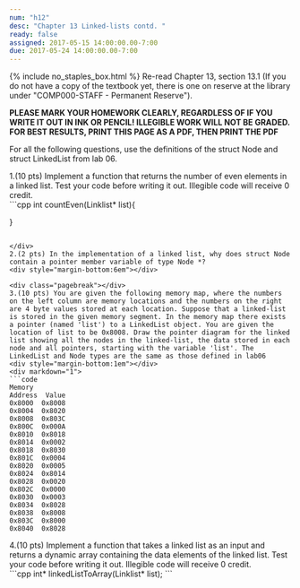 ```yaml
---
num: "h12"
desc: "Chapter 13 Linked-lists contd. "
ready: false
assigned: 2017-05-15 14:00:00.00-7:00
due: 2017-05-24 14:00:00.00-7:00
---
```

{% include no_staples_box.html %}
Re-read Chapter 13, section 13.1 (If you do not have a copy of the textbook yet, there is one on reserve at the library under "COMP000-STAFF - Permanent Reserve"). 

<b>PLEASE MARK YOUR HOMEWORK CLEARLY, REGARDLESS OF IF YOU WRITE IT OUT IN INK OR PENCIL! ILLEGIBLE WORK WILL NOT BE GRADED. <br/>
FOR BEST RESULTS, PRINT THIS PAGE AS A PDF, THEN PRINT THE PDF</b>

For all the following questions, use the definitions of the struct Node and struct LinkedList from lab 06.
<div style="margin-bottom:1em"></div>
1.(10 pts) Implement a function that returns the number of even elements in a linked list. Test your code before writing it out. Illegible code will receive 0 credit.
<div markdown="1">
```cpp
int countEven(Linklist* list){
	
















}
```

</div>
2.(2 pts) In the implementation of a linked list, why does struct Node contain a pointer member variable of type Node *?
<div style="margin-bottom:6em"></div>

<div class="pagebreak"></div>
3.(10 pts) You are given the following memory map, where the numbers on the left column are memory locations and the numbers on the right are 4 byte values stored at each location. Suppose that a linked-list is stored in the given memory segment. In the memory map there exists a pointer (named 'list') to a LinkedList object. You are given the location of list to be 0x8008. Draw the pointer diagram for the linked list showing all the nodes in the linked-list, the data stored in each node and all pointers, starting with the variable 'list'. The LinkedList and Node types are the same as those defined in lab06
<div style="margin-bottom:1em"></div> 
<div markdown="1">
```code
Memory 
Address  Value
0x8000	0x8008
0x8004	0x8020
0x8008	0x803C
0x800C	0x000A
0x8010	0x8018
0x8014	0x0002
0x8018	0x8030
0x801C	0x0004
0x8020	0x0005
0x8024	0x8014
0x8028	0x0020
0x802C	0x0000
0x8030	0x0003
0x8034	0x8028
0x8038	0x8008
0x803C	0x8000
0x8040	0x8028
```
</div>
<div style="margin-bottom:1em"></div> 
4.(10 pts) Implement a function that takes a linked list as an input and returns a dynamic array containing the data elements of the linked list. Test your code before writing it out. Illegible code will receive 0 credit.
<div markdown="1">
```cpp
int* linkedListToArray(Linklist* list);
```

